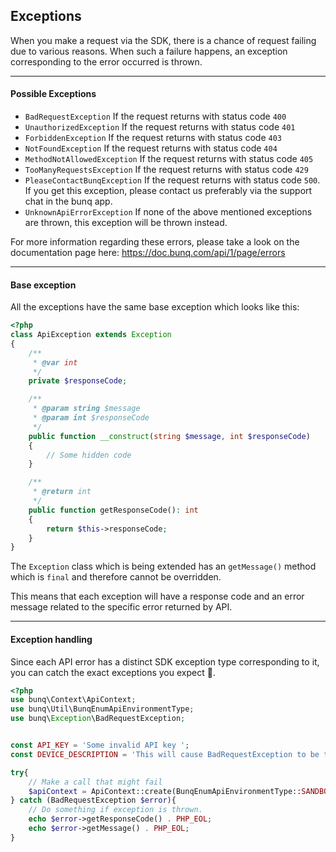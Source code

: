 ## Exceptions
When you make a request via the SDK, there is a chance of request failing
due to various reasons. When such a failure happens, an exception
corresponding to the error occurred is thrown.


----
#### Possible Exceptions
* `BadRequestException` If the request returns with status code `400`
* `UnauthorizedException` If the request returns with status code `401`
* `ForbiddenException` If the request returns with status code `403`
* `NotFoundException` If the request returns with status code `404`
* `MethodNotAllowedException` If the request returns with status code `405`
* `TooManyRequestsException` If the request returns with status code `429`
* `PleaseContactBunqException` If the request returns with status code `500`.
If you get this exception, please contact us preferably via the support chat in the bunq app.
* `UnknownApiErrorException` If none of the above mentioned exceptions are thrown,
this exception will be thrown instead.

For more information regarding these errors, please take a look on the documentation
page here: https://doc.bunq.com/api/1/page/errors

---
#### Base exception
All the exceptions have the same base exception which looks like this:
```php
<?php
class ApiException extends Exception
{
    /**
     * @var int
     */
    private $responseCode;

    /**
     * @param string $message
     * @param int $responseCode
     */
    public function __construct(string $message, int $responseCode)
    {
        // Some hidden code
    }

    /**
     * @return int
     */
    public function getResponseCode(): int
    {
        return $this->responseCode;
    }
}
```
The `Exception` class which is being extended has an `getMessage()` method which is `final` and therefore cannot be
overridden.
 
This means that each exception will have a response code and an error message
related to the specific error returned by API.

---
#### Exception handling
Since each API error has a distinct SDK exception type corresponding to it,
you can catch the exact exceptions you expect 👏.

```php
<?php
use bunq\Context\ApiContext;
use bunq\Util\BunqEnumApiEnvironmentType;
use bunq\Exception\BadRequestException;


const API_KEY = 'Some invalid API key '; 
const DEVICE_DESCRIPTION = 'This will cause BadRequestException to be thrown.';

try{
    // Make a call that might fail
    $apiContext = ApiContext::create(BunqEnumApiEnvironmentType::SANDBOX(), API_KEY, DEVICE_DESCRIPTION);
} catch (BadRequestException $error){
    // Do something if exception is thrown.
    echo $error->getResponseCode() . PHP_EOL;
    echo $error->getMessage() . PHP_EOL;
}


```
